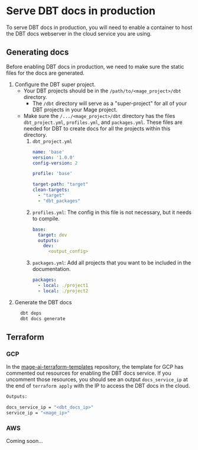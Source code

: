 # Serve DBT docs in production

To serve DBT docs in production, you will need to enable a container to host the DBT docs webserver in the cloud service you are using.

## Generating docs

Before enabling DBT docs in production, we need to make sure the static files for the docs are generated.

1. Configure the DBT super project.
    * Your DBT projects should be in the `/path/to/<mage_project>/dbt` directory.
        * The `/dbt` directory will serve as a "super-project" for all of your DBT projects in your Mage project.
    * Make sure the `/.../<mage_project>/dbt` directory has the files `dbt_project.yml`, `profiles.yml`, and `packages.yml`. These files are needed for DBT to create docs for all the projects within this directory.
        1. `dbt_project.yml`
            ```yaml
            name: 'base'
            version: '1.0.0'
            config-version: 2

            profile: 'base'

            target-path: "target" 
            clean-targets:
              - "target"
              - "dbt_packages"
            ```
        1. `profiles.yml`: The config in this file is not necessary, but it needs to compile.
            ```yaml
            base:
              target: dev
              outputs:
                dev:
                  <output_config>
            ```
        1. `packages.yml`: Add all projects that you want to be included in the documentation.
            ```yaml
            packages:
              - local: ./project1
              - local: ./project2
            ```
2. Generate the DBT docs
    ```bash
      dbt deps
      dbt docs generate
    ```


## Terraform

### GCP

In the [mage-ai-terraform-templates](https://github.com/mage-ai/mage-ai-terraform-templates) repository, the template for GCP has commented out resources for enabling the DBT docs service. If you uncomment those resources, you should see an output `docs_service_ip` at the end of `terraform apply` with the IP to access the DBT docs in the cloud.

```bash
Outputs:

docs_service_ip = "<dbt_docs_ip>"
service_ip = "<mage_ip>"
```

### AWS

Coming soon...